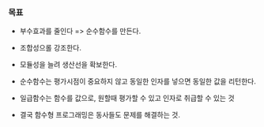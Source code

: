 


### 목표

- 부수효과를 줄인다 => 순수함수를 만든다.
- 조합성으롤 강조한다.
- 모듈성을 늘려 생산선을 확보한다.


- 순수함수는 평가시점이 중요하지 않고 동일한 인자를 넣으면 동일한 값을 리턴한다.
- 일급함수는 함수를 값으로, 원할때 평가할 수 있고 인자로 취급할 수 있는 것

- 결국 함수형 프로그래밍은 동사들도 문제를 해결하는 것.